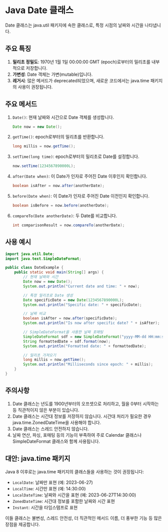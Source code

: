 # Java Date 클래스

Date 클래스는 java.util 패키지에 속한 클래스로, 특정 시점의 날짜와 시간을 나타냅니다.

## 주요 특징

1. **밀리초 정밀도**: 1970년 1월 1일 00:00:00 GMT (epoch)로부터의 밀리초를 내부적으로 저장합니다.
2. **가변성**: Date 객체는 가변(mutable)입니다.
3. **레거시**: 많은 메서드가 deprecated되었으며, 새로운 코드에서는 java.time 패키지의 사용이 권장됩니다.

## 주요 메서드

1. `Date()`: 현재 날짜와 시간으로 Date 객체를 생성합니다.

   ```java
   Date now = new Date();
   ```

2. `getTime()`: epoch로부터의 밀리초를 반환합니다.

   ```java
   long millis = now.getTime();
   ```

3. `setTime(long time)`: epoch로부터의 밀리초로 Date를 설정합니다.

   ```java
   now.setTime(1234567890000L);
   ```

4. `after(Date when)`: 이 Date가 인자로 주어진 Date 이후인지 확인합니다.

   ```java
   boolean isAfter = now.after(anotherDate);
   ```

5. `before(Date when)`: 이 Date가 인자로 주어진 Date 이전인지 확인합니다.

   ```java
   boolean isBefore = now.before(anotherDate);
   ```

6. `compareTo(Date anotherDate)`: 두 Date를 비교합니다.

   ```java
   int comparisonResult = now.compareTo(anotherDate);
   ```

## 사용 예시

```java
import java.util.Date;
import java.text.SimpleDateFormat;

public class DateExample {
    public static void main(String[] args) {
        // 현재 날짜와 시간
        Date now = new Date();
        System.out.println("Current date and time: " + now);

        // 특정 밀리초로 Date 생성
        Date specificDate = new Date(1234567890000L);
        System.out.println("Specific date: " + specificDate);

        // 날짜 비교
        boolean isAfter = now.after(specificDate);
        System.out.println("Is now after specific date? " + isAfter);

        // SimpleDateFormat을 사용한 날짜 포매팅
        SimpleDateFormat sdf = new SimpleDateFormat("yyyy-MM-dd HH:mm:ss");
        String formattedDate = sdf.format(now);
        System.out.println("Formatted date: " + formattedDate);

        // 밀리초 가져오기
        long millis = now.getTime();
        System.out.println("Milliseconds since epoch: " + millis);
    }
}
```

## 주의사항

1. Date 클래스는 년도를 1900년부터의 오프셋으로 처리하고, 월을 0부터 시작하는 등 직관적이지 않은 부분이 있습니다.
2. Date 클래스는 시간대 정보를 저장하지 않습니다. 시간대 처리가 필요한 경우 java.time.ZonedDateTime을 사용해야 합니다.
3. Date 클래스는 스레드 안전하지 않습니다.
4. 날짜 연산, 파싱, 포매팅 등의 기능이 부족하여 주로 Calendar 클래스나 SimpleDateFormat 클래스와 함께 사용됩니다.

## 대안: java.time 패키지

Java 8 이후로는 java.time 패키지의 클래스들을 사용하는 것이 권장됩니다:

- `LocalDate`: 날짜만 표현 (예: 2023-06-27)
- `LocalTime`: 시간만 표현 (예: 14:30:00)
- `LocalDateTime`: 날짜와 시간을 표현 (예: 2023-06-27T14:30:00)
- `ZonedDateTime`: 시간대 정보를 포함한 날짜와 시간 표현
- `Instant`: 시간을 타임스탬프로 표현

이들 클래스는 불변성, 스레드 안전성, 더 직관적인 메서드 이름, 더 풍부한 기능 등 많은 장점을 제공합니다.
